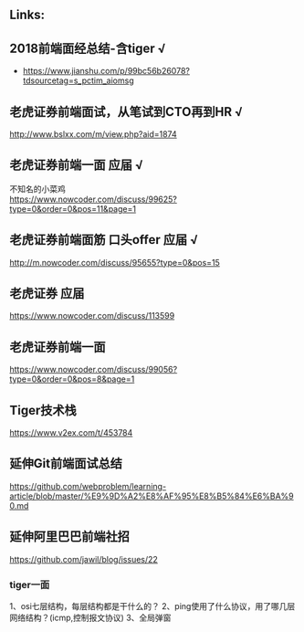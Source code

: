 ## Links:
## 2018前端面经总结-含tiger √

- https://www.jianshu.com/p/99bc56b26078?tdsourcetag=s_pctim_aiomsg


## 老虎证券前端面试，从笔试到CTO再到HR √
http://www.bslxx.com/m/view.php?aid=1874

## 老虎证券前端一面 应届 √
不知名的小菜鸡  
https://www.nowcoder.com/discuss/99625?type=0&order=0&pos=11&page=1

## 老虎证券前端面筋 口头offer 应届 √
http://m.nowcoder.com/discuss/95655?type=0&pos=15

## 老虎证券 应届
https://www.nowcoder.com/discuss/113599

## 老虎证券前端一面
https://www.nowcoder.com/discuss/99056?type=0&order=0&pos=8&page=1


## Tiger技术栈
https://www.v2ex.com/t/453784

## 延伸Git前端面试总结
https://github.com/webproblem/learning-article/blob/master/%E9%9D%A2%E8%AF%95%E8%B5%84%E6%BA%90.md

## 延伸阿里巴巴前端社招 
https://github.com/jawil/blog/issues/22

### tiger一面
1、osi七层结构，每层结构都是干什么的？
2、ping使用了什么协议，用了哪几层网络结构？(icmp,控制报文协议)
3、全局弹窗
